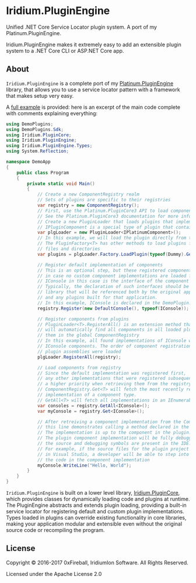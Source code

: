 
# Iridium.PluginEngine

Unified .NET Core Service Locator plugin system. A port of my Platinum.PluginEngine.

Iridium.PluginEngine makes it extremely easy to add an extensible plugin system to a .NET Core CLI or ASP.NET Core app.

## About

`Iridium.PluginEngine` is a complete port of my [Platinum.PluginEngine](https://github.com/0xFireball/Platinum.PluginEngine) library,
that allows you to use a service locator pattern with a framework that makes setup very easy.

A [full example](https://github.com/0xFireball/Iridium.PluginEngine/tree/master/Iridium.PluginEngine/src/example) is provided:
here is an excerpt of the main code complete with comments explaining everything:

```csharp
using DemoPlugins;
using DemoPlugins.Sdk;
using Iridium.PluginCore;
using Iridium.PluginEngine;
using Iridium.PluginEngine.Types;
using System.Reflection;

namespace DemoApp
{
    public class Program
    {
        private static void Main()
        {
            // Create a new ComponentRegistry realm
            // Sets of plugins are specific to their registries
            var registry = new ComponentRegistry();
            // First, use the Platinum.PluginCore3 API to load component plugins
            // See the Platinum.PluginCore3 documentation for more information
            // Create a new PluginLoader that loads plugins that implement IPluginComponent
            // IPluginComponent is a special type of plugin that contains a component
            var plgLoader = new PluginLoader<IPlatinumComponent>();
            // In this example, we will load the plugin directly from the assembly
            // The PluginFactory<T> has other methods to load plugins from other locations, such as
            // files and directories
            var plugins = plgLoader.Factory.LoadPlugin(typeof(Dummy).GetTypeInfo().Assembly);

            // Register default implementation of components
            // This is an optional step, but these registered components will be used
            // in case no custom component implementations are loaded from the plugin
            // IConsole in this case is the interface of the component
            // Typically, the declaration of such interfaces should be in a Common or SDK
            // library that will be referenced both by the original application
            // and any plugins built for that application.
            // In this example, IConsole is declared in the DemoPlugin.SDK assembly
            registry.Register(new DefaultConsole(), typeof(IConsole));

            // Register components from plugins
            // PluginLoader<T>.RegisterAll() is an extension method that
            // will automatically find all components in all loaded plugins, and register
            // them in the global ComponentRegistry
            // In this example, all found implementations of IConsole will be registered as
            // IConsole components. The order of component registration is the same as the order the
            // plugin assemblies were loaded
            plgLoader.RegisterAll(registry);

            // Load components from registry
            // Since the default implementation was registered first,
            // any other implementations that were registered subsequently will have
            // a higher priority when retrieving them from the registry.
            // ComponentRegistry.Get<T> will fetch the most recently registered
            // implementation of a component type.
            // GetAll<T> will fetch all implementations in an IEnumerable<T>
            var consoles = registry.GetAll<IConsole>();
            var myConsole = registry.Get<IConsole>();

            // After retreiving a component implementation from the ComponentRegistry,
            // this line demonstrates calling a method declared in the IConsole interface.
            // The implementation is up to the component in the plugin.
            // The plugin component implementation will be fully debuggable as long as
            // the source and debugging symbols are present in the IDE.
            // For example, if the source files for the plugin project are part of the solution
            // in Visual Studio, a developer will be able to step into this call and debug
            // the code in the component implementation
            myConsole.WriteLine("Hello, World");
        }
    }
}
```

`Iridium.PluginEngine` is built on a lower level library, [Iridium.PluginCore](https://github.com/0xFireball/Iridium.PluginCore), which
provides classes for dynamically loading code and plugins at runtime. The PluginEngine abstracts and extends plugin loading, providing
a built-in service locator for registering default and custom plugin implementations. Types loaded in plugins can override existing functionality in core libraries, making your application modular and extensible even without the original source code or recompiling the program.

## License

Copyright &copy; 2016-2017 0xFireball, IridiumIon Software. All Rights Reserved.

Licensed under the Apache License 2.0
